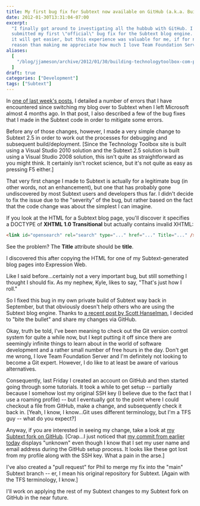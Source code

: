 ```yaml
---
title: My first bug fix for Subtext now available on GitHub (a.k.a. Building TechnologyToolbox.com, part 18)
date: 2012-01-30T13:31:04-07:00
excerpt:
  "I finally got around to investigating all the hubbub with GitHub. I even
  submitted my first \"official\" bug fix for the Subtext blog engine. I'm sure
  it will get easier, but this experience was valuable for me, if for no other
  reason than making me appreciate how much I love Team Foundation Server."
aliases:
  [
    "/blog/jjameson/archive/2012/01/30/building-technologytoolbox-com-part-18.aspx",
  ]
draft: true
categories: ["Development"]
tags: ["Subtext"]
---
```


In
[one of last week's posts](/blog/jjameson/2012/01/23/building-technologytoolbox-com-part-15),
I detailed a number of errors that I have encountered since switching my blog
over to Subtext when I left Microsoft almost 4 months ago. In that post, I also
described a few of the bug fixes that I made in the Subtext code in order to
mitigate some errors.

Before any of those changes, however, I made a very simple change to Subtext 2.5
in order to work out the processes for debugging and subsequent
build/deployment. [Since the Technology Toolbox site is built using a Visual
Studio 2010 solution and the Subtext 2.5 solution is built using a Visual Studio
2008 solution, this isn't quite as straightforward as you might think. It
certainly isn't rocket science, but it's not quite as easy as pressing F5
either.]

That very first change I made to Subtext is actually for a legitimate bug (in
other words, not an enhancement), but one that has probably gone undiscovered by
most Subtext users and developers thus far. I didn't decide to fix the issue due
to the "severity" of the bug, but rather based on the fact that the code change
was about the simplest I can imagine.

If you look at the HTML for a Subtext blog page, you'll discover it specifies a
DOCTYPE of **XHTML 1.0 Transitional** but actually contains invalid XHTML:

```HTML
<link id="opensearch" rel="search" type="..." href="..." Title="..." />
```

See the problem? The **Title** attribute should be **title**.

I discovered this after copying the HTML for one of my Subtext-generated blog
pages into Expression Web.

Like I said before...certainly not a very important bug, but still something I
thought I should fix. As my nephew, Kyle, likes to say, "That's just how I
roll."

So I fixed this bug in my own private build of Subtext way back in September,
but that obviously doesn't help others who are using the Subtext blog engine.
Thanks to
[a recent post by Scott Hanselman](http://www.hanselman.com/blog/GetInvolvedInOpenSourceTodayHowToContributeAPatchToAGitHubHostedOpenSourceProjectLikeCode52.aspx),
I decided to "bite the bullet" and share my changes via GitHub.

Okay, truth be told, I've been meaning to check out the Git version control
system for quite a while now, but I kept putting it off since there are
seemingly infinite things to learn about in the world of software development
and a rather small number of free hours in the day. Don't get me wrong, I love
Team Foundation Server and I'm definitely not looking to become a Git expert.
However, I do like to at least be aware of various alternatives.

Consequently, last Friday I created an account on GitHub and then started going
through some tutorials. It took a while to get setup -- partially because I
somehow lost my original SSH key (I believe due to the fact that I use a roaming
profile) -- but I eventually got to the point where I could checkout a file from
GitHub, make a change, and subsequently check it back in. [Yeah, I know, I
know...Git uses different terminology, but I'm a TFS guy -- what do you expect?]

Anyway, if you are interested in seeing my change, take a look at
[my Subtext fork on GitHub](https://github.com/jeremy-jameson/Subtext).
[Crap...I just noticed that [my commit from earlier today](https://github.com/jeremy-jameson/Subtext/commit/462934a87bd12649582f334545d3586b3c9f93a2)
displays "unknown" even though I know that I set my user name and email address
during the GitHub setup process. It looks like these got lost from my profile
along with the SSH key. What a pain in the arse.]

I've also created a "pull request" for Phil to merge my fix into the "main"
Subtext branch -- er, I mean his original repository for Subtext. [Again with
the TFS terminology, I know.]

I'll work on applying the rest of my Subtext changes to my Subtext fork on
GitHub in the near future.
